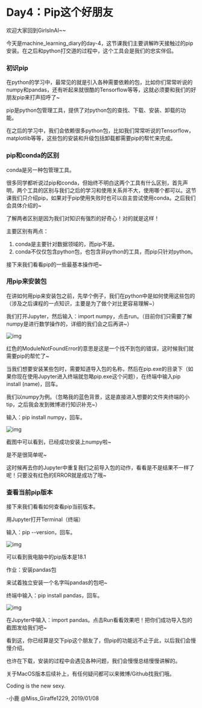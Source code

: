 # Day4：Pip这个好朋友

欢迎大家回到GirlsInAI~~

今天是machine_learning_diary的day-4，这节课我们主要讲解昨天接触过的pip安装。在之后和python打交道的过程中，这个工具会是我们的忠实伴侣。

### **初识pip**

在python的学习中，最常见的就是引入各种需要依赖的包，比如你们常常听说的numpy和pandas，还有听起来就很酷的Tensorflow等等，这就必须要和我们的好朋友pip来打声招呼了~

pip是python包管理工具，提供了对python包的查找、下载、安装、卸载的功能。

在之后的学习中，我们会依赖很多python包，比如我们常常听说的Tensorflow，matplotlib等等，这些包的安装和升级包括卸载都需要pip的帮忙来完成。

### **pip和conda的区别**

conda是另一种包管理工具。

很多同学都听说过pip和conda，但始终不明白这两个工具有什么区别，首先声明，两个工具的区别与我们之后的学习和使用关系并不大，使用哪个都可以。这节课我们只介绍pip，如果对于pip使用失败时也可以自主尝试使用conda。之后我们会具体介绍的~

了解两者区别是因为我们对知识有强烈的好奇心！对的就是这样！

主要区别有两点：

1. conda是主要针对数据领域的，而pip不是。
2. conda不仅仅包含python包，也包含非python的工具，而pip只针对python。

接下来我们看看pip的一些最基本操作吧~

### **用pip来安装包**

在讲如何用pip来安装包之前，先举个例子，我们在python中是如何使用这些包的（涉及之后课程的一点知识，主要是为了做个对比更容易理解~）

我们打开Jupyter，然后输入：import numpy，点击run。（目前你们只需要了解numpy是进行数学操作的，详细的我们会之后再讲~）

![img](http://img.xiumi.us/xmi/ua/139aW/i/ee4a6c4c92f1e36861ab608cd3fc55ce-sz_19656.png)

红色的ModuleNotFoundError的意思是这是一个找不到包的错误，这时候我们就需要pip的帮忙了~

当我们想要安装某些包时，需要知道导入包的名称，然后在pip.exe的目录下（如果你现在使用Jupyter进入终端就忽略pip.exe这个问题），在终端中输入pip install (name)，回车。

我们以numpy为例。（忽略我的蓝色背景，这是直接进入想要的文件夹终端的小tip，之后我会发到微博进行知识补充~）

输入：pip install numpy，回车。

![img](http://img.xiumi.us/xmi/ua/139aW/i/1633511695e1bc6cddea7084ac31468f-sz_19685.png)

截图中可以看到，已经成功安装上numpy啦~

是不是很简单呢~

这时候再去你的Jupyter中重复我们之前导入包的动作，看看是不是结果不一样了呢！只要没有红色的ERROR就是成功了哦~

### **查看当前pip版本**

接下来我们看看如何查看pip当前版本。

用Jupyter打开Terminal（终端）

输入：pip --version，回车。

![img](http://img.xiumi.us/xmi/ua/139aW/i/4d477b784b8282742d1472ac87e57899-sz_6961.png)

可以看到我电脑中的pip版本是18.1

作业：安装pandas包

来试着独立安装一个名字叫pandas的包吧~

终端中输入：pip install pandas，回车。

![img](http://img.xiumi.us/xmi/ua/139aW/i/6a96e687227b684676afdaa01cc291d0-sz_47009.png)

在Jupyter中输入：import pandas。点击Run看看效果吧！把你们成功导入包的截图发给我们吧~

看到这，你已经算是交下pip这个朋友了，但pip的功能远不止于此，以后我们会慢慢介绍。

也许在下载，安装的过程中会遇见各种问题，我们会慢慢总结慢慢讲解的。

关于MacOS版本后续补上，有任何疑问都可以来微博/Github找我们哦。

Coding is the new sexy.

-小鹿 @Miss_Giraffe1229, 2019/01/08
